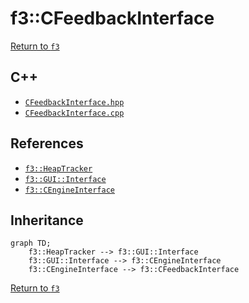 # f3::CFeedbackInterface

[Return to `f3`](/docs/f3.md)

## C++

- [`CFeedbackInterface.hpp`](/src/f3/CFeedbackInterface.hpp)
- [`CFeedbackInterface.cpp`](/src/f3/CFeedbackInterface.cpp)

## References

- [`f3::HeapTracker`](/docs/f3/HeapTracker.md)
- [`f3::GUI::Interface`](/docs/f3/GUI/Interface.md)
- [`f3::CEngineInterface`](/docs/f3/CEngineInterface.md)

## Inheritance

```mermaid
graph TD;
    f3::HeapTracker --> f3::GUI::Interface
    f3::GUI::Interface --> f3::CEngineInterface
    f3::CEngineInterface --> f3::CFeedbackInterface
```

[Return to `f3`](/docs/f3.md)